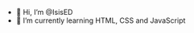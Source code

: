- 👋 Hi, I’m @IsisED
- 🌱 I’m currently learning HTML, CSS and JavaScript

<!---
IsisED/IsisED is a ✨ special ✨ repository because its `README.md` (this file) appears on your GitHub profile.
You can click the Preview link to take a look at your changes.

- 💞️ I’m looking to collaborate on ...
- 📫 How to reach me ...
- 👀 I’m interested in ...
--->
